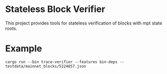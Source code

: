 # Stateless Block Verifier

This project provides tools for stateless verification of blocks with mpt state roots.

# Example
```
cargo run --bin trace-verifier --features bin-deps -- testdata/mainnet_blocks/5224657.json 
```
